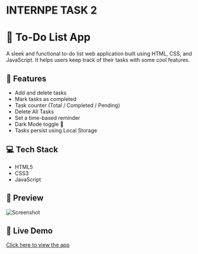 #  INTERNPE TASK 2 

# 📝 To-Do List App

A sleek and functional to-do list web application built using HTML, CSS, and JavaScript. It helps users keep track of their tasks with some cool features.

## 🚀 Features
- Add and delete tasks
- Mark tasks as completed
- Task counter (Total / Completed / Pending)
- Delete All Tasks
- Set a time-based reminder
- Dark Mode toggle 🌙
- Tasks persist using Local Storage

## 💻 Tech Stack
- HTML5
- CSS3
- JavaScript

## 📸 Preview
![Screenshot](screenshot.png)

## 🔗 Live Demo
[Click here to view the app](https://your-live-site-link.com)

